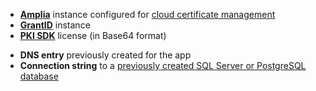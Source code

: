 ﻿* **[Amplia](../../../amplia/index.md)** instance configured for [cloud certificate management](../../../amplia/on-premises/configure-cert-management.md)
* **[GrantID](../../../grant-id/index.md)** instance
* **[PKI SDK](../../../pki-sdk/index.md)** license (in Base64 format)
<!-- **[Web PKI](../../../web-pki/index.md)** license (Base64/binary format) -->
* **DNS entry** previously created for the app
* **Connection string** to a [previously created SQL Server or PostgreSQL database](../prepare-database.md)
